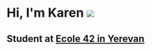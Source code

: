 Hi, I'm Karen ![](https://user-images.githubusercontent.com/18350557/176309783-0785949b-9127-417c-8b55-ab5a4333674e.gif)
=======================================================================================================================================
## Student at [Ecole 42 in Yerevan](https://42yerevan.am/) &nbsp;&nbsp;
